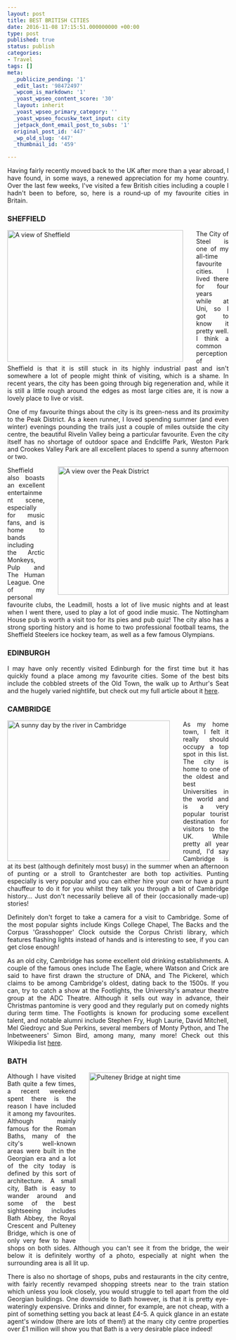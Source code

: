 ```yaml
---
layout: post
title: BEST BRITISH CITIES
date: 2016-11-08 17:15:51.000000000 +00:00
type: post
published: true
status: publish
categories:
- Travel
tags: []
meta:
  _publicize_pending: '1'
  _edit_last: '98472497'
  _wpcom_is_markdown: '1'
  _yoast_wpseo_content_score: '30'
  _layout: inherit
  _yoast_wpseo_primary_category: ''
  _yoast_wpseo_focuskw_text_input: city
  _jetpack_dont_email_post_to_subs: '1'
  original_post_id: '447'
  _wp_old_slug: '447'
  _thumbnail_id: '459'

---
```

<p align="JUSTIFY">Having fairly recently moved back to the UK after more than a year abroad, I have found, in some ways, a renewed appreciation for my home country. Over the last few weeks, I've visited a few British cities including a couple I hadn't been to before, so, here is a round-up of my favourite cities in Britain.</p>

<h3 align="JUSTIFY">SHEFFIELD</h3>
<div style="float:left; padding-right:30px">
<img src="{{ site.baseurl }}/assets/IMG_2543-1-300x225.jpg" alt="A view of Sheffield" width="400" height="300" class="img-rounded"/>
</div>
<p align="JUSTIFY">The City of Steel is one of my all-time favourite cities. I lived there for four years while at Uni, so I got to know it pretty well. I think a common perception of Sheffield is that it is still stuck in its highly industrial past and isn't somewhere a lot of people might think of visiting, which is a shame. In recent years, the city has been going through big regeneration and, while it is still a little rough around the edges as most large cities are, it is now a lovely place to live or visit.</p>

<p align="JUSTIFY">One of my favourite things about the city is its green-ness and its proximity to the Peak District. As a keen runner, I loved spending summer (and even winter) evenings pounding the trails just a couple of miles outside the city centre, the beautiful Rivelin Valley being a particular favourite. Even the city itself has no shortage of outdoor space and Endcliffe Park, Weston Park and Crookes Valley Park are all excellent places to spend a sunny afternoon or two.</p>
<div style="float:right; padding-left:30px">
<img src="{{ site.baseurl }}/assets/DSCF5788-2-300x225.jpg" alt="A view over the Peak District" width="389" height="292" class="img-rounded"/>
</div>

<p align="JUSTIFY">Sheffield also boasts an excellent entertainment scene, especially for music fans, and is home to bands including the Arctic Monkeys, Pulp and The Human League. One of my personal favourite clubs, the Leadmill, hosts a lot of live music nights and at least when I went there, used to play a lot of good indie music. The Nottingham House pub is worth a visit too for its pies and pub quiz! The city also has a strong sporting history and is home to two professional football teams, the Sheffield Steelers ice hockey team, as well as a few famous Olympians.</p>

<h3 align="JUSTIFY">EDINBURGH</h3>
<p align="JUSTIFY">I may have only recently visited Edinburgh for the first time but it has quickly found a place among my favourite cities. Some of the best bits include the cobbled streets of the Old Town, the walk up to Arthur's Seat and the hugely varied nightlife, but check out my full article about it <a href="http://www.shegoesplacesandseesthings.com/travel/edinburgh-a-scottish-adventure/" target="_blank">here</a>.</p>

<h3 align="JUSTIFY">CAMBRIDGE</h3>
<div style="float:left; padding-right:30px">
<img src="{{ site.baseurl }}/assets/007-300x235.jpg" alt="A sunny day by the river in Cambridge" width="370" height="320" class="img-rounded"/>
</div>

<p align="JUSTIFY">As my home town, I felt it really should occupy a top spot in this list. The city is home to one of the oldest and best Universities in the world and is a very popular tourist destination for visitors to the UK. While pretty all year round, I'd say Cambridge is at its best (although definitely most busy) in the summer when an afternoon of punting or a stroll to Grantchester are both top activities. Punting especially is very popular and you can either hire your own or have a punt chauffeur to do it for you whilst they talk you through a bit of Cambridge history... Just don't necessarily believe all of their (occasionally made-up) stories!</p>

<p align="JUSTIFY">Definitely don't forget to take a camera for a visit to Cambridge. Some of the most popular sights include Kings College Chapel, The Backs and the Corpus 'Grasshopper' Clock outside the Corpus Christi library, which features flashing lights instead of hands and is interesting to see, if you can get close enough!</p>

<p align="JUSTIFY">As an old city, Cambridge has some excellent old drinking establishments. A couple of the famous ones include The Eagle, where Watson and Crick are said to have first drawn the structure of DNA, and The Pickerel, which claims to be among Cambridge's oldest, dating back to the 1500s. If you can, try to catch a show at the Footlights, the University's amateur theatre group at the ADC Theatre. Although it sells out way in advance, their Christmas pantomine is very good and they regularly put on comedy nights during term time. The Footlights is known for producing some excellent talent, and notable alumni include Stephen Fry, Hugh Laurie, David Mitchell, Mel Giedroyc and Sue Perkins, several members of Monty Python, and The Inbetweeners' Simon Bird, among many, many more! Check out this Wikipedia list <a href="https://en.wikipedia.org/wiki/List_of_former_Footlights_members" target="_blank">here</a>.</p>

<h3 align="JUSTIFY">BATH</h3>
<div style="float:right; padding-left:30px">
<img src="{{ site.baseurl }}/assets/180-247x300.jpg" alt="Pulteney Bridge at night time" width="318" height="387" class="img-rounded"/>
</div>
<p align="JUSTIFY">Although I have visited Bath quite a few times, a recent weekend spent there is the reason I have included it among my favourites. Although mainly famous for the Roman Baths, many of the city's well-known areas were built in the Georgian era and a lot of the city today is defined by this sort of architecture. A small city, Bath is easy to wander around and some of the best sightseeing includes Bath Abbey, the Royal Crescent and Pulteney Bridge, which is one of only very few to have shops on both sides. Although you can't see it from the bridge, the weir below it is definitely worthy of a photo, especially at night when the surrounding area is all lit up.</p>

<p align="JUSTIFY">There is also no shortage of shops, pubs and restaurants in the city centre, with fairly recently revamped shopping streets near to the train station which unless you look closely, you would struggle to tell apart from the old Georgian buildings. One downside to Bath however, is that it is pretty eye-wateringly expensive. Drinks and dinner, for example, are not cheap, with a pint of something setting you back at least £4-5. A quick glance in an estate agent's window (there are lots of them!) at the many city centre properties over £1 million will show you that Bath is a very desirable place indeed!</p>
